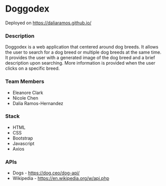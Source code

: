 # Doggodex
Deployed on https://daliaramos.github.io/
### Description
Doggodex is a web application that centered around dog breeds. It allows the user to search for a dog breed or multiple dog breeds at the same time. It provides the user with a generated image of the dog breed and a brief description upon searching. More information is provided when the user clicks on a specific breed.
### Team Members
- Eleanore Clark
- Nicole Chen
- Dalia Ramos-Hernandez
### Stack
- HTML
- CSS
- Bootstrap
- Javascript
- Axios
### APIs
- Dogs - https://dog.ceo/dog-api/
- Wikipedia - https://en.wikipedia.org/w/api.php
